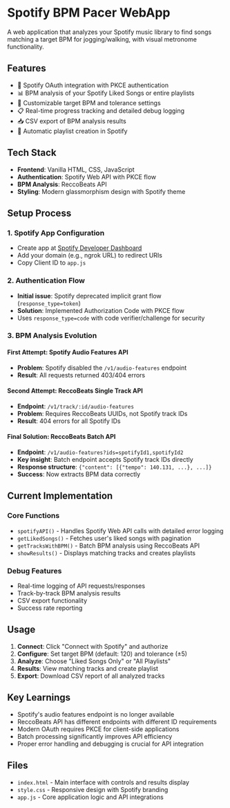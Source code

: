 # Spotify BPM Pacer WebApp

A web application that analyzes your Spotify music library to find songs matching a target BPM for jogging/walking, with visual metronome functionality.

## Features

- 🎵 Spotify OAuth integration with PKCE authentication
- 📊 BPM analysis of your Spotify Liked Songs or entire playlists
- 🎯 Customizable target BPM and tolerance settings
- 📋 Real-time progress tracking and detailed debug logging
- 📥 CSV export of BPM analysis results
- 🎼 Automatic playlist creation in Spotify

## Tech Stack

- **Frontend**: Vanilla HTML, CSS, JavaScript
- **Authentication**: Spotify Web API with PKCE flow
- **BPM Analysis**: ReccoBeats API
- **Styling**: Modern glassmorphism design with Spotify theme

## Setup Process

### 1. Spotify App Configuration
- Create app at [Spotify Developer Dashboard](https://developer.spotify.com/dashboard)
- Add your domain (e.g., ngrok URL) to redirect URIs
- Copy Client ID to `app.js`

### 2. Authentication Flow
- **Initial issue**: Spotify deprecated implicit grant flow (`response_type=token`)
- **Solution**: Implemented Authorization Code with PKCE flow
- Uses `response_type=code` with code verifier/challenge for security

### 3. BPM Analysis Evolution

#### First Attempt: Spotify Audio Features API
- **Problem**: Spotify disabled the `/v1/audio-features` endpoint
- **Result**: All requests returned 403/404 errors

#### Second Attempt: ReccoBeats Single Track API  
- **Endpoint**: `/v1/track/:id/audio-features`
- **Problem**: Requires ReccoBeats UUIDs, not Spotify track IDs
- **Result**: 404 errors for all Spotify IDs

#### Final Solution: ReccoBeats Batch API
- **Endpoint**: `/v1/audio-features?ids=spotifyId1,spotifyId2`
- **Key insight**: Batch endpoint accepts Spotify track IDs directly
- **Response structure**: `{"content": [{"tempo": 140.131, ...}, ...]}`
- **Success**: Now extracts BPM data correctly

## Current Implementation

### Core Functions
- `spotifyAPI()` - Handles Spotify Web API calls with detailed error logging
- `getLikedSongs()` - Fetches user's liked songs with pagination
- `getTracksWithBPM()` - Batch BPM analysis using ReccoBeats API
- `showResults()` - Displays matching tracks and creates playlists

### Debug Features
- Real-time logging of API requests/responses
- Track-by-track BPM analysis results
- CSV export functionality
- Success rate reporting

## Usage

1. **Connect**: Click "Connect with Spotify" and authorize
2. **Configure**: Set target BPM (default: 120) and tolerance (±5)
3. **Analyze**: Choose "Liked Songs Only" or "All Playlists"
4. **Results**: View matching tracks and create playlist
5. **Export**: Download CSV report of all analyzed tracks

## Key Learnings

- Spotify's audio features endpoint is no longer available
- ReccoBeats API has different endpoints with different ID requirements
- Modern OAuth requires PKCE for client-side applications
- Batch processing significantly improves API efficiency
- Proper error handling and debugging is crucial for API integration

## Files

- `index.html` - Main interface with controls and results display
- `style.css` - Responsive design with Spotify branding
- `app.js` - Core application logic and API integrations